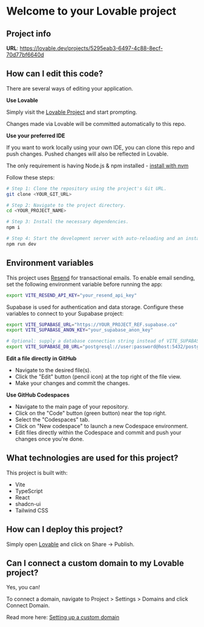 # Welcome to your Lovable project

## Project info

**URL**: https://lovable.dev/projects/5295eab3-6497-4c88-8ecf-70d77bf6640d

## How can I edit this code?

There are several ways of editing your application.

**Use Lovable**

Simply visit the [Lovable Project](https://lovable.dev/projects/5295eab3-6497-4c88-8ecf-70d77bf6640d) and start prompting.

Changes made via Lovable will be committed automatically to this repo.

**Use your preferred IDE**

If you want to work locally using your own IDE, you can clone this repo and push changes. Pushed changes will also be reflected in Lovable.

The only requirement is having Node.js & npm installed - [install with nvm](https://github.com/nvm-sh/nvm#installing-and-updating)

Follow these steps:

```sh
# Step 1: Clone the repository using the project's Git URL.
git clone <YOUR_GIT_URL>

# Step 2: Navigate to the project directory.
cd <YOUR_PROJECT_NAME>

# Step 3: Install the necessary dependencies.
npm i

# Step 4: Start the development server with auto-reloading and an instant preview.
npm run dev
```

## Environment variables

This project uses [Resend](https://resend.com) for transactional emails. To enable email sending, set the following environment variable before running the app:

```sh
export VITE_RESEND_API_KEY="your_resend_api_key"
```

Supabase is used for authentication and data storage. Configure these variables to connect to your Supabase project:

```sh
export VITE_SUPABASE_URL="https://YOUR_PROJECT_REF.supabase.co"
export VITE_SUPABASE_ANON_KEY="your_supabase_anon_key"

# Optional: supply a database connection string instead of VITE_SUPABASE_URL
export VITE_SUPABASE_DB_URL="postgresql://user:password@host:5432/postgres"
```

**Edit a file directly in GitHub**

- Navigate to the desired file(s).
- Click the "Edit" button (pencil icon) at the top right of the file view.
- Make your changes and commit the changes.

**Use GitHub Codespaces**

- Navigate to the main page of your repository.
- Click on the "Code" button (green button) near the top right.
- Select the "Codespaces" tab.
- Click on "New codespace" to launch a new Codespace environment.
- Edit files directly within the Codespace and commit and push your changes once you're done.

## What technologies are used for this project?

This project is built with:

- Vite
- TypeScript
- React
- shadcn-ui
- Tailwind CSS

## How can I deploy this project?

Simply open [Lovable](https://lovable.dev/projects/5295eab3-6497-4c88-8ecf-70d77bf6640d) and click on Share -> Publish.

## Can I connect a custom domain to my Lovable project?

Yes, you can!

To connect a domain, navigate to Project > Settings > Domains and click Connect Domain.

Read more here: [Setting up a custom domain](https://docs.lovable.dev/tips-tricks/custom-domain#step-by-step-guide)

